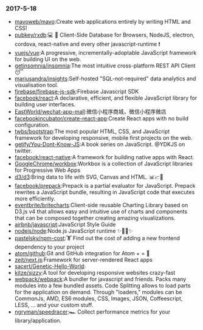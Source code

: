 ### 2017-5-18 
* [mavoweb/mavo](https://github.com//mavoweb/mavo):Create web applications entirely by writing HTML and CSS! 
* [pubkey/rxdb](https://github.com//pubkey/rxdb):💻 📱 Client-Side Database for Browsers, NodeJS, electron, cordova, react-native and every other javascript-runtime ❗️ 
* [vuejs/vue](https://github.com//vuejs/vue):A progressive, incrementally-adoptable JavaScript framework for building UI on the web. 
* [getinsomnia/insomnia](https://github.com//getinsomnia/insomnia):The most intuitive cross-platform REST API Client 😴 
* [mariusandra/insights](https://github.com//mariusandra/insights):Self-hosted "SQL-not-required" data analytics and visualisation tool. 
* [firebase/firebase-js-sdk](https://github.com//firebase/firebase-js-sdk):Firebase Javascript SDK 
* [facebook/react](https://github.com//facebook/react):A declarative, efficient, and flexible JavaScript library for building user interfaces. 
* [EastWorld/wechat-app-mall](https://github.com//EastWorld/wechat-app-mall):微信小程序商城，微信小程序微店 
* [facebookincubator/create-react-app](https://github.com//facebookincubator/create-react-app):Create React apps with no build configuration. 
* [twbs/bootstrap](https://github.com//twbs/bootstrap):The most popular HTML, CSS, and JavaScript framework for developing responsive, mobile first projects on the web. 
* [getify/You-Dont-Know-JS](https://github.com//getify/You-Dont-Know-JS):A book series on JavaScript. @YDKJS on twitter. 
* [facebook/react-native](https://github.com//facebook/react-native):A framework for building native apps with React. 
* [GoogleChrome/workbox](https://github.com//GoogleChrome/workbox):Workbox is a collection of JavaScript libraries for Progressive Web Apps 
* [d3/d3](https://github.com//d3/d3):Bring data to life with SVG, Canvas and HTML. 📊📈🎉 
* [facebook/prepack](https://github.com//facebook/prepack):Prepack is a partial evaluator for JavaScript. Prepack rewrites a JavaScript bundle, resulting in JavaScript code that executes more efficiently. 
* [eventbrite/britecharts](https://github.com//eventbrite/britecharts):Client-side reusable Charting Library based on D3.js v4 that allows easy and intuitive use of charts and components that can be composed together creating amazing visualizations. 
* [airbnb/javascript](https://github.com//airbnb/javascript):JavaScript Style Guide 
* [nodejs/node](https://github.com//nodejs/node):Node.js JavaScript runtime ✨🐢🚀✨ 
* [pastelsky/npm-cost](https://github.com//pastelsky/npm-cost):🏋️ Find out the cost of adding a new frontend dependency to your project 
* [atom/github](https://github.com//atom/github):Git and GitHub integration for Atom  +  = 💖 
* [zeit/next.js](https://github.com//zeit/next.js):Framework for server-rendered React apps 
* [sacert/Genetic-Hello-World](https://github.com//sacert/Genetic-Hello-World): 
* [kitze/sizzy](https://github.com//kitze/sizzy):A tool for developing responsive websites crazy-fast 
* [webpack/webpack](https://github.com//webpack/webpack):A bundler for javascript and friends. Packs many modules into a few bundled assets. Code Splitting allows to load parts for the application on demand. Through "loaders," modules can be CommonJs, AMD, ES6 modules, CSS, Images, JSON, Coffeescript, LESS, ... and your custom stuff. 
* [ngryman/speedracer](https://github.com//ngryman/speedracer):🏎 Collect performance metrics for your library/application. 
